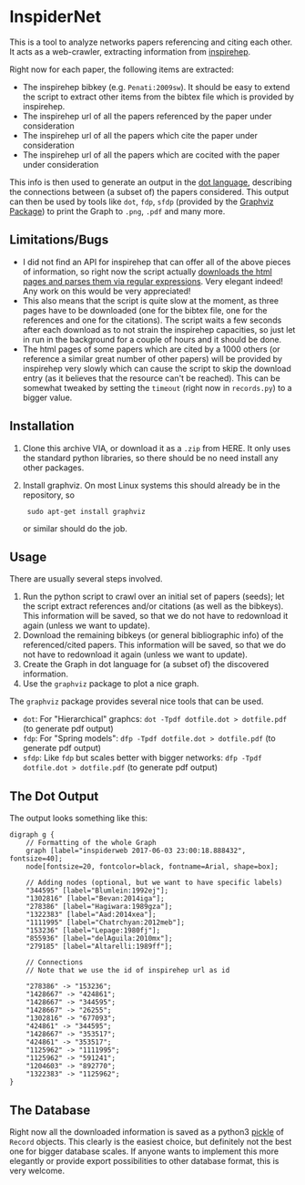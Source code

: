 # InspiderNet

This is a tool to analyze networks papers referencing and citing each other. It acts as a web-crawler, extracting information from [inspirehep](http://inspirehep.net/). 

Right now for each paper, the following items are extracted:

* The inspirehep bibkey (e.g. ```Penati:2009sw```). It should be easy to extend the script to extract other items from the bibtex file which is provided by inspirehep. 
* The inspirehep url of all the papers referenced by the paper under consideration
* The inspirehep url of all the papers which cite the paper under consideration
* The inspirehep url of all the papers which are cocited with the paper under consideration

This info is then used to generate an output in the [dot language](https://en.wikipedia.org/wiki/DOT_(graph_description_language)), describing the connections between (a subset of) the papers considered. This output can then be used by tools like ```dot```, ```fdp```, ```sfdp``` (provided by the [Graphviz Package](http://www.graphviz.org/)) to print the Graph to ```.png```, ```.pdf``` and many more. 

## Limitations/Bugs

* I did not find an API for inspirehep that can offer all of the above pieces of information, so right now the script actually [downloads the html pages and parses them via regular expressions](http://i.imgur.com/gOPS2.png). Very elegant indeed! Any work on this would be very appreciated! 
* This also means that the script is quite slow at the moment, as three pages have to be downloaded (one for the bibtex file, one for the references and one for the citations). The script waits a few seconds after each download as to not strain the inspirehep capacities, so just let in run in the background for a couple of hours and it should be done. 
* The html pages of some papers which are cited by a 1000 others (or reference a similar great number of other papers) will be provided by inspirehep very slowly which can cause the script to skip the download entry (as it believes that the resource can't be reached). This can be somewhat tweaked by setting the ```timeout``` (right now in ```records.py```) to a bigger value.

## Installation

1. Clone this archive VIA, or download it as a ```.zip``` from HERE. It only uses the standard python libraries, so there should be no need install any other packages. 

2. Install graphviz. On most Linux systems this should already be in the repository, so

        sudo apt-get install graphviz

    or similar should do the job.

## Usage

There are usually several steps involved.

1. Run the python script to crawl over an initial set of papers (seeds); let the script extract references and/or citations (as well as the bibkeys). This information will be saved, so that we do not have to redownload it again (unless we want to update).
2. Download the remaining bibkeys (or general bibliographic info) of the referenced/cited papers.  This information will be saved, so that we do not have to redownload it again (unless we want to update).
3. Create the Graph in dot language for (a subset of) the discovered information.
4. Use the ```graphviz``` package to plot a nice graph.

The ```graphviz``` package provides several nice tools that can be used.
* ```dot```: For "Hierarchical" graphcs: ```dot -Tpdf dotfile.dot > dotfile.pdf``` (to generate pdf output)
* ```fdp```: For "Spring models": ```dfp -Tpdf dotfile.dot > dotfile.pdf``` (to generate pdf output)
* ```sfdp```: Like ```fdp``` but scales better with bigger networks: ```dfp -Tpdf dotfile.dot > dotfile.pdf``` (to generate pdf output)

## The Dot Output

The output looks something like this:
```
digraph g {
    // Formatting of the whole Graph
	graph [label="inspiderweb 2017-06-03 23:00:18.888432", fontsize=40];
	node[fontsize=20, fontcolor=black, fontname=Arial, shape=box];
	
	// Adding nodes (optional, but we want to have specific labels)
	"344595" [label="Blumlein:1992ej"];
	"1302816" [label="Bevan:2014iga"];
	"278386" [label="Hagiwara:1989gza"];
	"1322383" [label="Aad:2014xea"];
	"1111995" [label="Chatrchyan:2012meb"];
	"153236" [label="Lepage:1980fj"];
	"855936" [label="delAguila:2010mx"];
	"279185" [label="Altarelli:1989ff"];
	
	// Connections
	// Note that we use the id of inspirehep url as id
	
	"278386" -> "153236"; 
	"1428667" -> "424861"; 
	"1428667" -> "344595"; 
	"1428667" -> "26255"; 
	"1302816" -> "677093"; 
	"424861" -> "344595"; 
	"1428667" -> "353517"; 
	"424861" -> "353517"; 
	"1125962" -> "1111995"; 
	"1125962" -> "591241"; 
	"1204603" -> "892770"; 
	"1322383" -> "1125962"; 
}
```

## The Database

Right now all the downloaded information is saved as a python3 [pickle](https://docs.python.org/2/library/pickle.html) of ```Record``` objects. This clearly is the easiest choice, but definitely not the best one for bigger database scales. If anyone wants to implement this more elegantly or provide export possibilities to other database format, this is very welcome.
